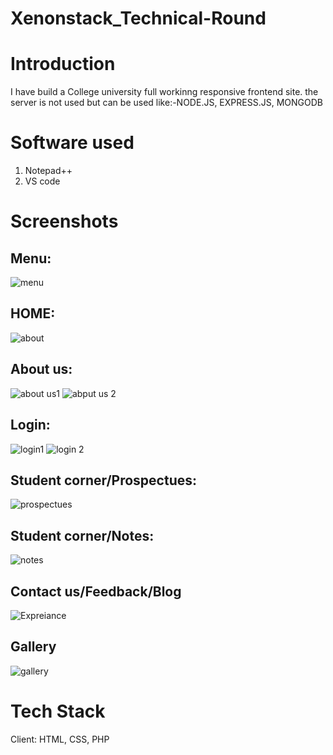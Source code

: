 # Xenonstack_Technical-Round
# Introduction
I have build a College university full workinng responsive frontend site. the server is not used but can be used like:-NODE.JS, EXPRESS.JS, MONGODB 

# Software used
1. Notepad++
2. VS code

# Screenshots
## Menu:
![menu](https://user-images.githubusercontent.com/104151198/196856168-4788aac8-c2c4-48b1-a7a6-be5616129f8a.PNG)
## HOME:
![about](https://user-images.githubusercontent.com/104151198/196856390-bf406563-24e8-47bc-bdec-223196123638.png)
## About us:
![about us1](https://user-images.githubusercontent.com/104151198/196857650-d6f715d8-f16d-42a0-adb2-2725bd2f0f21.png)
![abput us 2](https://user-images.githubusercontent.com/104151198/196857668-c725ee82-581e-4c2c-ba66-cc28143e30cd.png)
## Login:
![login1](https://user-images.githubusercontent.com/104151198/196857918-ded88c42-9900-4ec1-a3ef-ba0ed3444594.PNG)
![login 2](https://user-images.githubusercontent.com/104151198/196857927-929d703b-032c-41a2-a978-4c0d7a4f14fb.PNG)
## Student corner/Prospectues:
![prospectues](https://user-images.githubusercontent.com/104151198/196857966-b2accf88-829d-4d92-b408-50b30c606f6d.PNG)
## Student corner/Notes:
![notes](https://user-images.githubusercontent.com/104151198/196857989-bbde73a2-a2de-4c4e-addb-2c2bc0344949.PNG)
## Contact us/Feedback/Blog
![Expreiance](https://user-images.githubusercontent.com/104151198/196858244-731c7e20-8c57-4a36-b8e9-1f8c8dc8a07d.PNG)
## Gallery
![gallery](https://user-images.githubusercontent.com/104151198/196858783-20d3c9b4-3dfe-4cb2-90e1-a5081c97ed90.PNG)


# Tech Stack
Client: HTML, CSS, PHP
